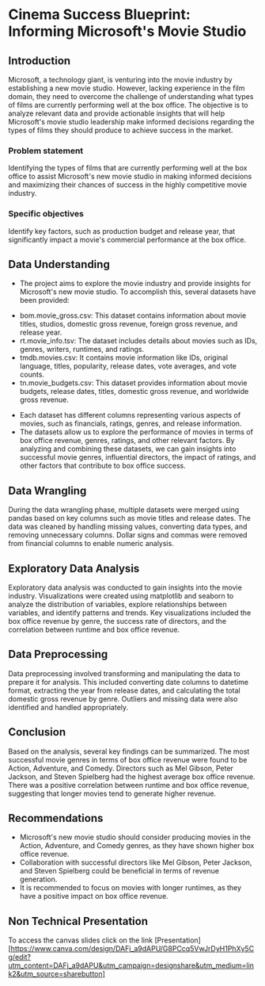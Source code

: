 # Cinema Success Blueprint: Informing Microsoft's Movie Studio

## Introduction
Microsoft, a technology giant, is venturing into the movie industry by establishing a new movie studio. However, lacking experience in the film domain, they need to overcome the challenge of understanding what types of films are currently performing well at the box office. The objective is to analyze relevant data and provide actionable insights that will help Microsoft's movie studio leadership make informed decisions regarding the types of films they should produce to achieve success in the market.

### Problem statement
Identifying the types of films that are currently performing well at the box office to assist Microsoft's new movie studio in making informed decisions and maximizing their chances of success in the highly competitive movie industry.

### Specific objectives
Identify key factors, such as production budget and release year, that significantly impact a movie's commercial performance at the box office.

## Data Understanding 
- The project aims to explore the movie industry and provide insights for Microsoft's new movie studio. To accomplish this, several datasets have been provided:

* bom.movie_gross.csv: This dataset contains information about movie titles, studios, domestic gross revenue, foreign gross revenue, and release year.
* rt.movie_info.tsv: The dataset includes details about movies such as IDs, genres, writers, runtimes, and ratings.
* tmdb.movies.csv: It contains movie information like IDs, original language, titles, popularity, release dates, vote averages, and vote counts.
* tn.movie_budgets.csv: This dataset provides information about movie budgets, release dates, titles, domestic gross revenue, and worldwide gross revenue.

- Each dataset has different columns representing various aspects of movies, such as financials, ratings, genres, and release information.
- The datasets allow us to explore the performance of movies in terms of box office revenue, genres, ratings, and other relevant factors. By analyzing and combining these datasets, we can gain insights into successful movie genres, influential directors, the impact of ratings, and other factors that contribute to box office success.

## Data Wrangling
During the data wrangling phase, multiple datasets were merged using pandas based on key columns such as movie titles and release dates. The data was cleaned by handling missing values, converting data types, and removing unnecessary columns. Dollar signs and commas were removed from financial columns to enable numeric analysis.


## Exploratory Data Analysis
Exploratory data analysis was conducted to gain insights into the movie industry. Visualizations were created using matplotlib and seaborn to analyze the distribution of variables, explore relationships between variables, and identify patterns and trends. Key visualizations included the box office revenue by genre, the success rate of directors, and the correlation between runtime and box office revenue.

## Data Preprocessing
Data preprocessing involved transforming and manipulating the data to prepare it for analysis. This included converting date columns to datetime format, extracting the year from release dates, and calculating the total domestic gross revenue by genre. Outliers and missing data were also identified and handled appropriately.

## Conclusion
Based on the analysis, several key findings can be summarized. The most successful movie genres in terms of box office revenue were found to be Action, Adventure, and Comedy. Directors such as Mel Gibson, Peter Jackson, and Steven Spielberg had the highest average box office revenue. There was a positive correlation between runtime and box office revenue, suggesting that longer movies tend to generate higher revenue.

## Recommendations
* Microsoft's new movie studio should consider producing movies in the Action, Adventure, and Comedy genres, as they have shown higher box office revenue.
* Collaboration with successful directors like Mel Gibson, Peter Jackson, and Steven Spielberg could be beneficial in terms of revenue generation.
* It is recommended to focus on movies with longer runtimes, as they have a positive impact on box office revenue.

## Non Technical Presentation
To access the canvas slides click on the link [Presentation][https://www.canva.com/design/DAFj_a9dAPU/G8PCcq5VwJrDyH1PhXy5Cg/edit?utm_content=DAFj_a9dAPU&utm_campaign=designshare&utm_medium=link2&utm_source=sharebutton]